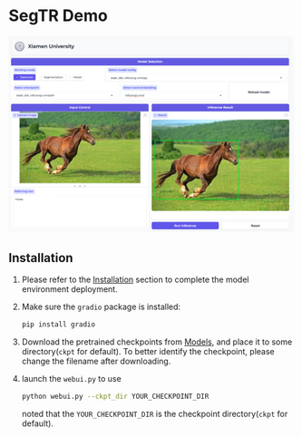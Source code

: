 # SegTR Demo

![DEMO](../teaser/webui.png)

## Installation

1. Please refer to the [Installation](../README.md#installation) section to complete the model environment deployment.

2. Make sure the `gradio` package is installed:
   ```bash
   pip install gradio
   ```
3. Download the pretrained checkpoints from [Models](../README.md#models), and place it to some directory(`ckpt` for default). To better identify the checkpoint, please change the filename after downloading.
4. launch the `webui.py` to use
   ```bash
   python webui.py --ckpt_dir YOUR_CHECKPOINT_DIR
   ```
   noted that the `YOUR_CHECKPOINT_DIR` is the checkpoint directory(`ckpt` for default).
